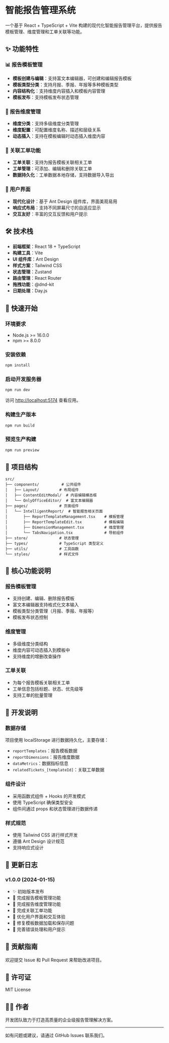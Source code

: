 # 智能报告管理系统

一个基于 React + TypeScript + Vite 构建的现代化智能报告管理平台，提供报告模板管理、维度管理和工单关联等功能。

## ✨ 功能特性

### 📊 报告模板管理
- **模板创建与编辑**：支持富文本编辑器，可创建和编辑报告模板
- **模板类型分类**：支持月报、季报、年报等多种模板类型
- **内容结构化**：支持维度内容插入和模板内容管理
- **模板发布**：支持模板发布状态管理

### 📏 报告维度管理
- **维度分类**：支持多级维度分类管理
- **维度配置**：可配置维度名称、描述和层级关系
- **动态插入**：支持在模板编辑时动态插入维度内容

### 🎫 关联工单功能
- **工单关联**：支持为报告模板关联相关工单
- **工单管理**：可添加、编辑和删除关联工单
- **数据持久化**：工单数据本地存储，支持数据导入导出

### 🎨 用户界面
- **现代化设计**：基于 Ant Design 组件库，界面美观易用
- **响应式布局**：支持不同屏幕尺寸的自适应显示
- **交互友好**：丰富的交互反馈和用户提示

## 🛠️ 技术栈

- **前端框架**：React 18 + TypeScript
- **构建工具**：Vite
- **UI 组件库**：Ant Design
- **样式方案**：Tailwind CSS
- **状态管理**：Zustand
- **路由管理**：React Router
- **拖拽功能**：@dnd-kit
- **日期处理**：Day.js

## 🚀 快速开始

### 环境要求
- Node.js >= 16.0.0
- npm >= 8.0.0

### 安装依赖
```bash
npm install
```

### 启动开发服务器
```bash
npm run dev
```

访问 [http://localhost:5174](http://localhost:5174) 查看应用。

### 构建生产版本
```bash
npm run build
```

### 预览生产构建
```bash
npm run preview
```

## 📁 项目结构

```
src/
├── components/          # 公共组件
│   ├── Layout/         # 布局组件
│   ├── ContentEditModal/  # 内容编辑模态框
│   └── OnlyOfficeEditor/  # 富文本编辑器
├── pages/              # 页面组件
│   └── IntelligentReport/  # 智能报告相关页面
│       ├── ReportTemplateManagement.tsx    # 模板管理
│       ├── ReportTemplateEdit.tsx          # 模板编辑
│       ├── DimensionManagement.tsx         # 维度管理
│       └── TabsNavigation.tsx              # 导航组件
├── store/              # 状态管理
├── types/              # TypeScript 类型定义
├── utils/              # 工具函数
└── styles/             # 样式文件
```

## 🎯 核心功能说明

### 报告模板管理
- 支持创建、编辑、删除报告模板
- 富文本编辑器支持格式化文本输入
- 模板类型分类管理（月报、季报、年报等）
- 模板发布状态控制

### 维度管理
- 多级维度分类结构
- 维度内容可动态插入到模板中
- 支持维度的增删改查操作

### 工单关联
- 为每个报告模板关联相关工单
- 工单信息包括标题、状态、优先级等
- 支持工单的批量管理

## 🔧 开发说明

### 数据存储
项目使用 localStorage 进行数据持久化，主要存储：
- `reportTemplates`：报告模板数据
- `reportDimensions`：报告维度数据
- `dataMetrics`：数据指标信息
- `relatedTickets_[templateId]`：关联工单数据

### 组件设计
- 采用函数式组件 + Hooks 的开发模式
- 使用 TypeScript 确保类型安全
- 组件间通过 props 和状态管理进行数据传递

### 样式规范
- 使用 Tailwind CSS 进行样式开发
- 遵循 Ant Design 设计规范
- 支持响应式设计

## 📝 更新日志

### v1.0.0 (2024-01-15)
- ✨ 初始版本发布
- 🎉 完成报告模板管理功能
- 🎉 完成报告维度管理功能
- 🎉 完成关联工单功能
- 🎨 优化用户界面和交互体验
- 🐛 修复模板数据加载和保存问题
- 🔧 完善错误处理和用户提示

## 🤝 贡献指南

欢迎提交 Issue 和 Pull Request 来帮助改进项目。

## 📄 许可证

MIT License

## 👨‍💻 作者

开发团队致力于打造高质量的企业级报告管理解决方案。

---

如有问题或建议，请通过 GitHub Issues 联系我们。